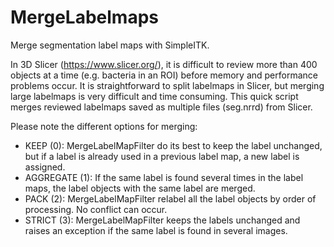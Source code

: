 # MergeLabelmaps
Merge segmentation label maps with SimpleITK. 

In 3D Slicer (https://www.slicer.org/), it is difficult to review more than 400 objects at a time (e.g. bacteria in an ROI) before memory and performance problems occur. It is straightforward to split labelmaps in Slicer, but merging large labelmaps is very difficult and time consuming. This quick script merges reviewed labelmaps saved as multiple files (seg.nrrd) from Slicer.  

Please note the different options for merging:

* KEEP (0): MergeLabelMapFilter do its best to keep the label unchanged, but if a label is already used in a previous label map, a new label is assigned. 
* AGGREGATE (1): If the same label is found several times in the label maps, the label objects with the same label are merged. 
* PACK (2): MergeLabelMapFilter relabel all the label objects by order of processing. No conflict can occur. 
* STRICT (3): MergeLabelMapFilter keeps the labels unchanged and raises an exception if the same label is found in several images.

